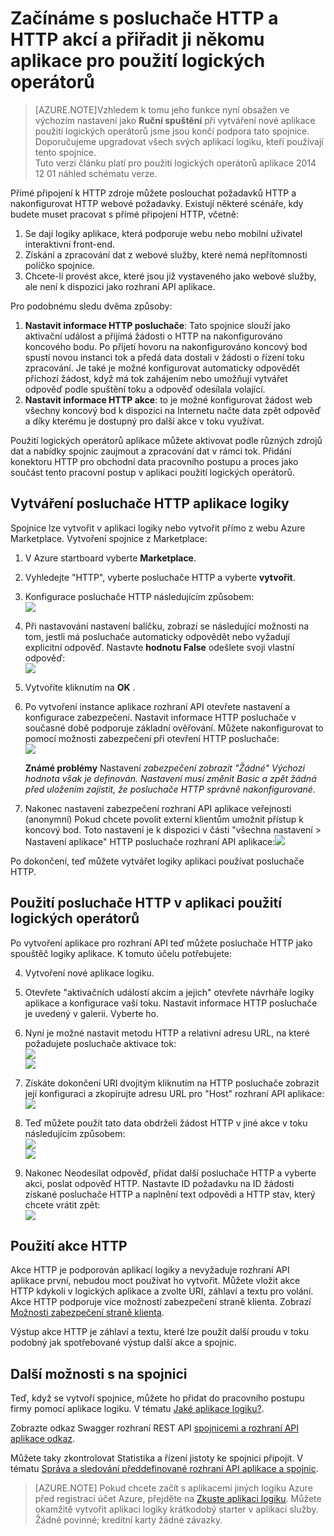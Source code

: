 <properties
   pageTitle="Použití posluchače HTTP a spojnice v aplikacích pro použití logických operátorů | Aplikace služby Microsoft Azure "
   description="Postup vytvoření a konfigurace posluchače HTTP a HTTP akce spojnice nebo rozhraní API aplikace a její použití v aplikaci logiky v aplikaci služby Azure"
   services="logic-apps"
   documentationCenter=".net,nodejs,java"
   authors="anuragdalmia"
   manager="erikre"
   editor=""/>

<tags
   ms.service="logic-apps"
   ms.devlang="multiple"
   ms.topic="article"
   ms.tgt_pltfrm="na"
   ms.workload="integration"
   ms.date="08/31/2016"
   ms.author="prkumar"/>


# <a name="get-started-with-the-http-listener-and-http-action-and-add-it-to-your-logic-app"></a>Začínáme s posluchače HTTP a HTTP akcí a přiřadit ji někomu aplikace pro použití logických operátorů

> [AZURE.NOTE]Vzhledem k tomu jeho funkce nyní obsažen ve výchozím nastavení jako **Ruční spuštění** při vytváření nové aplikace použití logických operátorů jsme jsou končí podpora tato spojnice.  Doporučujeme upgradovat všech svých aplikací logiku, kteří používají tento spojnice.  
> Tuto verzi článku platí pro použití logických operátorů aplikace 2014 12 01 náhled schématu verze.

Přímé připojení k HTTP zdroje můžete poslouchat požadavků HTTP a nakonfigurovat HTTP webové požadavky. Existují některé scénáře, kdy budete muset pracovat s přímé připojení HTTP, včetně:

1.  Se dají logiky aplikace, která podporuje webu nebo mobilní uživatel interaktivní front-end.
2.  Získání a zpracování dat z webové služby, které nemá nepřítomnosti políčko spojnice.
3.  Chcete-li provést akce, které jsou již vystaveného jako webové služby, ale není k dispozici jako rozhraní API aplikace.

Pro podobnému sledu dvěma způsoby:

1. **Nastavit informace HTTP posluchače**: Tato spojnice slouží jako aktivační událost a přijímá žádosti o HTTP na nakonfigurováno koncového bodu. Po přijetí hovoru na nakonfigurováno koncový bod spustí novou instanci tok a předá data dostali v žádosti o řízení toku zpracování. Je také je možné konfigurovat automaticky odpovědět příchozí žádost, když má tok zahájením nebo umožňují vytvářet odpověď podle spuštění toku a odpověď odesílala volající.
2. **Nastavit informace HTTP akce**: to je možné konfigurovat žádost web všechny koncový bod k dispozici na Internetu načte data zpět odpověď a díky kterému je dostupný pro další akce v toku využívat.

Použití logických operátorů aplikace můžete aktivovat podle různých zdrojů dat a nabídky spojnic zaujmout a zpracování dat v rámci tok. Přidání konektoru HTTP pro obchodní data pracovního postupu a proces jako součást tento pracovní postup v aplikaci použití logických operátorů. 

## <a name="creating-an-http-listener-for-your-logic-app"></a>Vytváření posluchače HTTP aplikace logiky
Spojnice lze vytvořit v aplikaci logiky nebo vytvořit přímo z webu Azure Marketplace. Vytvoření spojnice z Marketplace:  

1. V Azure startboard vyberte **Marketplace**.
2. Vyhledejte "HTTP", vyberte posluchače HTTP a vyberte **vytvořit**.
3.  Konfigurace posluchače HTTP následujícím způsobem:  
![][1]

4.  Při nastavování nastavení balíčku, zobrazí se následující možnosti na tom, jestli má posluchače automaticky odpovědět nebo vyžadují explicitní odpověď. Nastavte **hodnotu False** odešlete svoji vlastní odpověď:  
![][2]

5.  Vytvoříte kliknutím na **OK** .
6.  Po vytvoření instance aplikace rozhraní API otevřete nastavení a konfigurace zabezpečení. Nastavit informace HTTP posluchače v současné době podporuje základní ověřování. Můžete nakonfigurovat to pomocí možnosti zabezpečení při otevření HTTP posluchače:  
![][3]
  
    **Známé problémy** Nastavení *zabezpečení zobrazit "Žádné" Výchozí hodnota však je definován. Nastavení musí změnit Basic a zpět žádná před uložením zajistit, že posluchače HTTP správně nakonfigurované.*  

7. Nakonec nastavení zabezpečení rozhraní API aplikace veřejnosti (anonymní) Pokud chcete povolit externí klientům umožnit přístup k koncový bod. Toto nastavení je k dispozici v části "všechna nastavení > Nastavení aplikace" HTTP posluchače rozhraní API aplikace:![][10]

Po dokončení, teď můžete vytvářet logiky aplikaci používat posluchače HTTP.

## <a name="using-the-http-listener-in-your-logic-app"></a>Použití posluchače HTTP v aplikaci použití logických operátorů
Po vytvoření aplikace pro rozhraní API teď můžete posluchače HTTP jako spouštěč logiky aplikace. K tomuto účelu potřebujete:

4.  Vytvoření nové aplikace logiku.
5.  Otevřete "aktivačních událostí akcím a jejich" otevřete návrháře logiky aplikace a konfigurace vaší toku. Nastavit informace HTTP posluchače je uvedený v galerii. Vyberte ho.
6.  Nyní je možné nastavit metodu HTTP a relativní adresu URL, na které požadujete posluchače aktivace tok:  
![][4]  
![][5]

7.  Získáte dokončení URI dvojitým kliknutím na HTTP posluchače zobrazit její konfiguraci a zkopírujte adresu URL pro "Host" rozhraní API aplikace:  
![][6]
8.  Teď můžete použít tato data obdrželi žádost HTTP v jiné akce v toku následujícím způsobem:  
![][7]  
![][8]
9.  Nakonec Neodesílat odpověď, přidat další posluchače HTTP a vyberte akci, poslat odpověď HTTP. Nastavte ID požadavku na ID žádosti získané posluchače HTTP a naplnění text odpovědi a HTTP stav, který chcete vrátit zpět:  
![][9]

## <a name="using-the-http-action"></a>Použití akce HTTP
Akce HTTP je podporován aplikací logiky a nevyžaduje rozhraní API aplikace první, nebudou moct používat ho vytvořit. Můžete vložit akce HTTP kdykoli v logických aplikace a zvolte URI, záhlaví a textu pro volání.
Akce HTTP podporuje více možností zabezpečení straně klienta. Zobrazí [Možnosti zabezpečení straně klienta](../scheduler/scheduler-outbound-authentication.md).

Výstup akce HTTP je záhlaví a textu, které lze použít další proudu v toku podobný jak spotřebované výstup další akce a spojnic.

## <a name="do-more-with-your-connector"></a>Další možnosti s na spojnici
Teď, když se vytvoří spojnice, můžete ho přidat do pracovního postupu firmy pomocí aplikace logiku. V tématu [Jaké aplikace logiku?](app-service-logic-what-are-logic-apps.md).

Zobrazte odkaz Swagger rozhraní REST API [spojnicemi a rozhraní API aplikace odkaz](http://go.microsoft.com/fwlink/p/?LinkId=529766).

Můžete taky zkontrolovat Statistika a řízení jistoty ke spojnici připojit. V tématu [Správa a sledování předdefinované rozhraní API aplikace a spojnic](app-service-logic-monitor-your-connectors.md).

> [AZURE.NOTE] Pokud chcete začít s aplikacemi jiných logiku Azure před registrací účet Azure, přejděte na [Zkuste aplikaci logiku](https://tryappservice.azure.com/?appservice=logic). Můžete okamžitě vytvořit aplikaci logiky krátkodobý starter v aplikaci služby. Žádné povinné; kreditní karty žádné závazky.

<!--Image references-->
[1]: ./media/app-service-logic-connector-http/1.png
[2]: ./media/app-service-logic-connector-http/2.png
[3]: ./media/app-service-logic-connector-http/3.png
[4]: ./media/app-service-logic-connector-http/4.png
[5]: ./media/app-service-logic-connector-http/5.png
[6]: ./media/app-service-logic-connector-http/6.png
[7]: ./media/app-service-logic-connector-http/7.png
[8]: ./media/app-service-logic-connector-http/8.png
[9]: ./media/app-service-logic-connector-http/9.png
[10]: ./media/app-service-logic-connector-http/10.png
